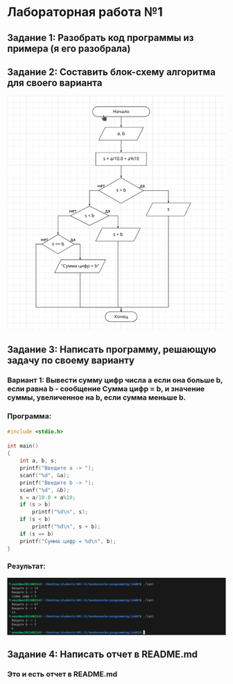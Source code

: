 # Лабораторная работа №1
## Задание 1: Разобрать код программы из примера (я его разобрала)
## Задание 2: Составить блок-схему алгоритма для своего варианта
![Скриншот](блоксхема.png "скриншот")

## Задание 3: Написать программу, решающую задачу по своему варианту
### Вариант 1: Вывести сумму цифр числа a если она больше b, если равна b - сообщение Сумма цифр = b, и значение суммы, увеличенное на b, если сумма меньше b.
### Программа:
```c
#include <stdio.h>

int main()
{
    int a, b, s;
    printf("Введите a -> ");
    scanf("%d", &a);
    printf("Введите b -> ");
    scanf("%d", &b);
    s = a/10.0 + a%10;
    if (s > b)
        printf("%d\n", s);
    if (s < b)
        printf("%d\n", s + b);
    if (s == b)
    printf("Сумма цифр = %d\n", b);
}
```
### Результат:
![Скриншот](резпроги.png "скриншот")
## Задание 4: Написать отчет в README.md
### Это и есть отчет в README.md
